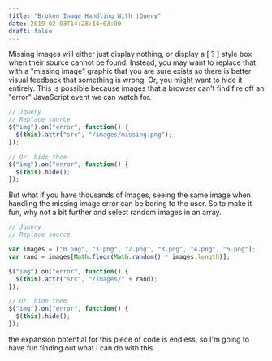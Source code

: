 ```yaml
---
title: "Broken Image Handling With jQuery"
date: 2019-02-03T14:28:14+03:00
draft: false
---
```


Missing images will either just display nothing, or display a [ ? ] style box when their source cannot be found. Instead, you may want to replace that with a "missing image" graphic that you are sure exists so there is better visual feedback that something is wrong. Or, you might want to hide it entirely. This is possible because images that a browser can't find fire off an "error" JavaScript event we can watch for.

```javascript
// Jquery
// Replace source
$("img").on("error", function() {
  $(this).attr("src", "/images/missing.png");
});

// Or, hide them
$("img").on("error", function() {
  $(this).hide();
});
```

But what if you have thousands of images, seeing the same image when handling the missing image error can be boring to the user. So to make it fun, why not a bit further and select random images in an array.

```javascript
// Jquery
// Replace source

var images = ["0.png", "1.png", "2.png", "3.png", "4.png", "5.png"];
var rand = images[Math.floor(Math.random() * images.length)];

$("img").on("error", function() {
  $(this).attr("src", "/images/" + rand);
});

// Or, hide them
$("img").on("error", function() {
  $(this).hide();
});
```

the expansion potential for this piece of code is endless, so I'm going to have fun finding out what I can do with this